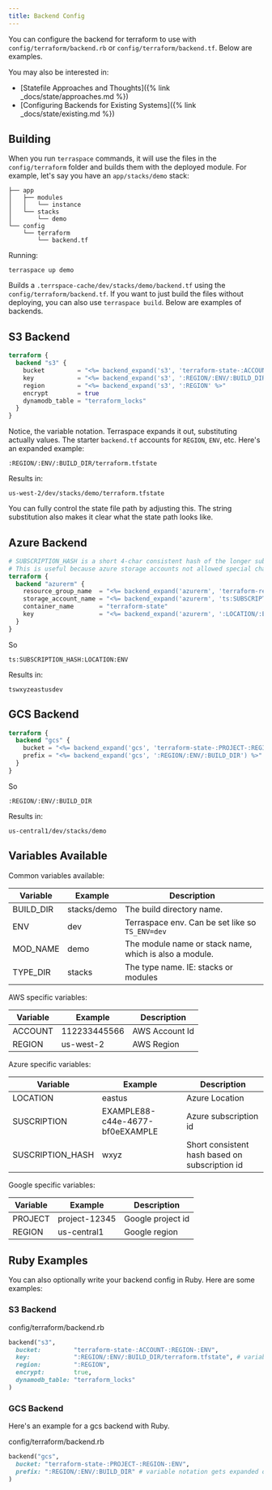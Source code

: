 ```yaml
---
title: Backend Config
---
```


You can configure the backend for terraform to use with `config/terraform/backend.rb` or `config/terraform/backend.tf`. Below are examples.

You may also be interested in:

* [Statefile Approaches and Thoughts]({% link _docs/state/approaches.md %})
* [Configuring Backends for Existing Systems]({% link _docs/state/existing.md %})

## Building

When you run `terraspace` commands, it will use the files in the `config/terraform` folder and builds them with the deployed module.  For example, let's say you have an `app/stacks/demo` stack:

    ├── app
    │   ├── modules
    │   │   └── instance
    │   └── stacks
    │       └── demo
    └── config
        └── terraform
            └── backend.tf

Running:

    terraspace up demo

Builds a `.terrspace-cache/dev/stacks/demo/backend.tf` using the `config/terraform/backend.tf`.  If you want to just build the files without deploying, you can also use `terraspace build`. Below are examples of backends.

## S3 Backend

```terraform
terraform {
  backend "s3" {
    bucket         = "<%= backend_expand('s3', 'terraform-state-:ACCOUNT-:REGION-:ENV') %>"
    key            = "<%= backend_expand('s3', ':REGION/:ENV/:BUILD_DIR/terraform.tfstate') %>" # variable notation expanded by terraspace IE: us-west-2/dev/modules/vm/terraform.tfstate
    region         = "<%= backend_expand('s3', ':REGION' %>"
    encrypt        = true
    dynamodb_table = "terraform_locks"
  }
}
```

Notice, the variable notation. Terraspace expands it out, substituting actually values. The starter `backend.tf` accounts for `REGION`, `ENV`, etc. Here's an expanded example:

    :REGION/:ENV/:BUILD_DIR/terraform.tfstate

Results in:

    us-west-2/dev/stacks/demo/terraform.tfstate

You can fully control the state file path by adjusting this. The string substitution also makes it clear what the state path looks like.

## Azure Backend

```terraform
# SUBSCRIPTION_HASH is a short 4-char consistent hash of the longer subscription id.
# This is useful because azure storage accounts not allowed special characters and can only be 24 chars long.
terraform {
  backend "azurerm" {
    resource_group_name  = "<%= backend_expand('azurerm', 'terraform-resources-:LOCATION') %>"
    storage_account_name = "<%= backend_expand('azurerm', 'ts:SUBSCRIPTION_HASH:LOCATION:ENV') %>"
    container_name       = "terraform-state"
    key                  = "<%= backend_expand('azurerm', ':LOCATION/:ENV/:BUILD_DIR/terraform.tfstate') %>"
  }
}
```

So

    ts:SUBSCRIPTION_HASH:LOCATION:ENV

Results in:

    tswxyzeastusdev

## GCS Backend

```terraform
terraform {
  backend "gcs" {
    bucket = "<%= backend_expand('gcs', 'terraform-state-:PROJECT-:REGION-:ENV') %>"
    prefix = "<%= backend_expand('gcs', ':REGION/:ENV/:BUILD_DIR') %>" # variable notation expanded by terraspace IE: us-central1/dev/modules/vm
  }
}
```

So

    :REGION/:ENV/:BUILD_DIR

Results in:

    us-central1/dev/stacks/demo

## Variables Available

Common variables available:

Variable | Example | Description
--- | --- | ---
BUILD_DIR | stacks/demo | The build directory name.
ENV | dev | Terraspace env. Can be set like so `TS_ENV=dev`
MOD_NAME | demo | The module name or stack name, which is also a module.
TYPE_DIR | stacks | The type name. IE: stacks or modules

AWS specific variables:

Variable | Example | Description
--- | --- | ---
ACCOUNT | 112233445566 | AWS Account Id
REGION | us-west-2 | AWS Region

Azure specific variables:

Variable | Example | Description
--- | --- | ---
LOCATION         | eastus | Azure Location
SUSCRIPTION      | EXAMPLE88-c44e-4677-bf0eEXAMPLE | Azure subscription id
SUSCRIPTION_HASH | wxyz | Short consistent hash based on subscription id

Google specific variables:

Variable | Example | Description
--- | --- | ---
PROJECT | project-12345 | Google project id
REGION | us-central1 | Google region

## Ruby Examples

You can also optionally write your backend config in Ruby. Here are some examples:

### S3 Backend

config/terraform/backend.rb

```ruby
backend("s3",
  bucket:         "terraform-state-:ACCOUNT-:REGION-:ENV",
  key:            ":REGION/:ENV/:BUILD_DIR/terraform.tfstate", # variable notation gets expanded out by terraspace
  region:         ":REGION",
  encrypt:        true,
  dynamodb_table: "terraform_locks"
)
```

### GCS Backend

Here's an example for a gcs backend with Ruby.

config/terraform/backend.rb

```ruby
backend("gcs",
  bucket: "terraform-state-:PROJECT-:REGION-:ENV",
  prefix: ":REGION/:ENV/:BUILD_DIR" # variable notation gets expanded out by terraspace
)
```
